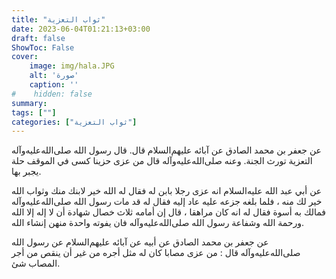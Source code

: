 ```yaml
---
title: "ثواب التعزية"
date: 2023-06-04T01:21:13+03:00
draft: false
ShowToc: False
cover:
    image: img/hala.JPG
    alt: 'صورة'
    caption: ''
#    hidden: false
summary: 
tags: [""]
categories: ["ثواب التعزية"]
---
```

عن جعفر بن محمد الصادق عن آبائه عليهم‌السلام قال.
قال رسول الله صلى‌الله‌عليه‌وآله التعزية تورث الجنة.
وعنه صلى‌الله‌عليه‌وآله قال من عزى حزينا كسى في الموقف حلة يجبر بها.

عن أبي
عبد الله عليه‌السلام انه عزى رجلا بابن له فقال له الله خير لابنك منك وثواب
الله خير لك منه ، فلما بلغه جزعه عليه عاد إليه فقال له قد مات
رسول الله صلى‌الله‌عليه‌وآله فمالك به أسوة فقال له انه كان مراهقا ، قال إن أمامه
ثلاث خصال شهادة أن لا إله إلا الله ورحمة الله وشفاعة رسول الله صلى‌الله‌عليه‌وآله
فان يفوته واحدة منهن إنشاء الله.

عن جعفر بن
محمد الصادق عن أبيه عن آبائه عليهم‌السلام عن رسول الله صلى‌الله‌عليه‌وآله قال : من عزى مصابا كان له مثل أجره من غير أن ينقص من أجر المصاب شئ.




